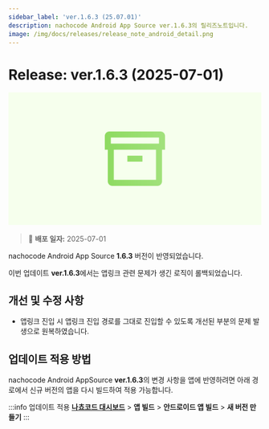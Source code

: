 ```yaml
---
sidebar_label: 'ver.1.6.3 (25.07.01)'
description: nachocode Android App Source ver.1.6.3의 릴리즈노트입니다.
image: /img/docs/releases/release_note_android_detail.png
---
```


# Release: ver.1.6.3 (2025-07-01)

![android_detail](../../../../../static/img/docs/releases/release_note_android_detail.png)

> 🔔 **배포 일자:** 2025-07-01

nachocode Android App Source **1.6.3** 버전이 반영되었습니다.

이번 업데이트 **ver.1.6.3**에서는 앱링크 관련 문제가 생긴 로직이 롤백되었습니다.

## 개선 및 수정 사항

- 앱링크 진입 시 앱링크 진입 경로를 그대로 진입할 수 있도록 개선된 부분의 문제 발생으로 원복하였습니다.

## 업데이트 적용 방법

nachocode Android AppSource **ver.1.6.3**의 변경 사항을 앱에 반영하려면 아래 경로에서 신규 버전의 앱을 다시 빌드하여 적용 가능합니다.

:::info 업데이트 적용
[**나쵸코드 대시보드**](https://nachocode.io/?utm_source=docs&utm_medium=documentation&utm_campaign=devguide) > **앱 빌드** > **안드로이드 앱 빌드** > **새 버전 만들기**
:::
